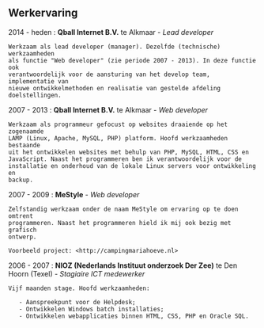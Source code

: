 ## Werkervaring

2014 - heden
:   **Qball Internet B.V.** te Alkmaar
    \-
    *Lead developer*

    Werkzaam als lead developer (manager). Dezelfde (technische) werkzaamheden
    als functie "Web developer" (zie periode 2007 - 2013). In deze functie ook
    verantwoordelijk voor de aansturing van het develop team, implementatie van
    nieuwe ontwikkelmethoden en realisatie van gestelde afdeling doelstellingen.

2007 - 2013
:   **Qball Internet B.V.** te Alkmaar
    \-
    *Web developer*

    Werkzaam als programmeur gefocust op websites draaiende op het zogenaamde
    LAMP (Linux, Apache, MySQL, PHP) platform. Hoofd werkzaamheden bestaande
    uit het ontwikkelen websites met behulp van PHP, MySQL, HTML, CSS en
    JavaScript. Naast het programmeren ben ik verantwoordelijk voor de
    installatie en onderhoud van de lokale Linux servers voor ontwikkeling en
    backup.

2007 - 2009
:   **MeStyle**
    \-
    *Web developer*

    Zelfstandig werkzaam onder de naam MeStyle om ervaring op te doen omtrent
    programmeren. Naast het programmeren hield ik mij ook bezig met grafisch
    ontwerp.

    Voorbeeld project: <http://campingmariahoeve.nl>

2006 - 2007
:   **NIOZ (Nederlands Instituut onderzoek Der Zee)** te Den Hoorn (Texel)
    \-
    *Stagiaire ICT medewerker*

    Vijf maanden stage. Hoofd werkzaamheden:

       - Aanspreekpunt voor de Helpdesk;
       - Ontwikkelen Windows batch installaties;
       - Ontwikkelen webapplicaties binnen HTML, CSS, PHP en Oracle SQL.
